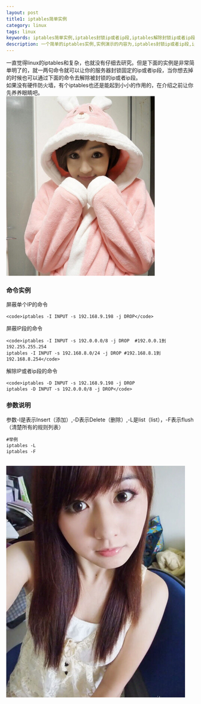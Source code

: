 ```yaml
---
layout: post
title1: iptables简单实例
category: linux
tags: linux
keywords: iptables简单实例,iptables封锁ip或者ip段,iptables解除封锁ip或者ip段
description: 一个简单的iptables实例,实例演示的内容为,iptables封锁ip或者ip段,iptables解除封锁ip或者ip段。
---
```

<p>一直觉得linux的iptables和复杂，也就没有仔细去研究。但是下面的实例是非常简单明了的，就一两句命令就可以让你的服务器封锁固定的ip或者ip段，当你想去掉的时候也可以通过下面的命令去解除被封锁的ip或者ip段。<br/>
如果没有硬件防火墙，有个iptables也还是能起到小小的作用的，在介绍之前让你先养养眼睛吧。<br/><img src='/assets/img/beauty/20140708142126.jpg'></p>

<h3>命令实例</h3>
<p>屏蔽单个IP的命令<br></p>

	<code>iptables -I INPUT -s 192.168.9.198 -j DROP</code>
	

<p>屏蔽IP段的命令<br></p>

	<code>iptables -I INPUT -s 192.0.0.0/8 -j DROP  #192.0.0.1到192.255.255.254
	iptables -I INPUT -s 192.168.8.0/24 -j DROP #192.168.8.1到192.168.8.254</code>

<p>解除IP或者ip段的命令<br></p>

	<code>iptables -D INPUT -s 192.168.9.198 -j DROP
	iptables -D INPUT -s 192.0.0.0/8 -j DROP</code>

<h3>参数说明</h3>
<p>
参数-I是表示Insert（添加）,-D表示Delete（删除）,-L是list（list），-F表示flush（清楚所有的规则列表）
</p>

	#举例
	iptables -L
	iptables -F

<br>
<img src='/assets/img/beauty/20140708141928.jpg'>


